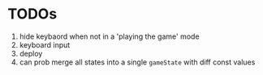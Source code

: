 






# TODOs

1. hide keybaord when not in a 'playing the game' mode
1. keyboard input
1. deploy
1. can prob merge all states into a single `gameState` with diff const values
